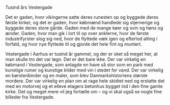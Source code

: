 Tusind års Vestergade

Det er gaden, hvor vikingerne satte deres runesten op og byggede deres første kirker, og det er gaden, hvor købmænd handlede sig stjernerige og byggede deres store gårde. Gaden med de mange køer og svin og høns og ænder. Gaden, hvor man gik i lort til op over anklerne, hvor de første industrifyrster slog sig ned, hvor de flyttede væk igen og efterlod alting i forfald, og hvor nye flyttede til og gjorde det hele fint og muntert.

Vestergade i Aarhus er tusind år gammel, og der er sket så meget her, at man skulle tro det var løgn. Det er det bare ikke. Der var virkelig en købmand i Vestergade, som anlagde en have så stor som en park med kunstige ruiner og kunstige kilder med vin i stedet for vand. Der var virkelig en børstenbinder og en maler, som blev Danmarkshistoriens største mordere. Der var virkelig en plan om at rage hele skidtet ned og erstatte det med en motorvej og et elleve etagers betonhus bygget ind i den fine gamle kirke. Det og meget mere vil jeg fortælle om – og vi skal også se nogle fine billeder fra Vestergade.
